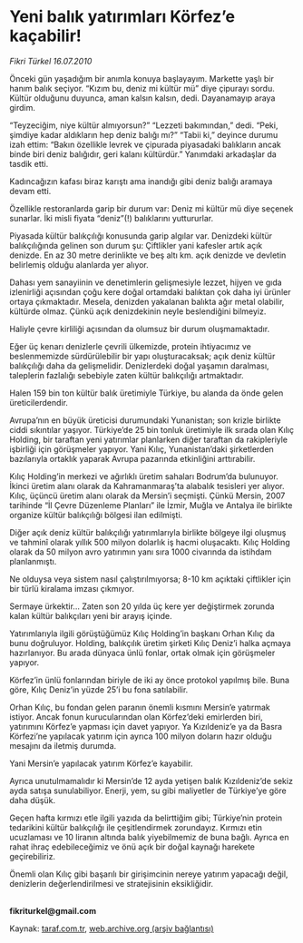 # Yeni balık yatırımları Körfez’e kaçabilir!

*Fikri Türkel 16.07.2010*

<div class="yazi"><p>Önceki gün yaşadığım bir anımla konuya başlayayım. Markette yaşlı bir hanım balık seçiyor. “Kızım bu, deniz mi kültür mü” diye çipurayı sordu. Kültür olduğunu duyunca, aman kalsın kalsın, dedi. Dayanamayıp araya girdim.</p>
<p>“Teyzeciğim, niye kültür almıyorsun?” “Lezzeti bakımından,” dedi. “Peki, şimdiye kadar aldıkların hep deniz balığı mı?” “Tabii ki,” deyince durumu izah ettim: “Bakın özellikle levrek ve çipurada piyasadaki balıkların ancak binde biri deniz balığıdır, geri kalanı kültürdür.” Yanımdaki arkadaşlar da tasdik etti. </p>
<p>Kadıncağızın kafası biraz karıştı ama inandığı gibi deniz balığı aramaya devam etti. </p>
<p>Özellikle restoranlarda garip bir durum var: Deniz mi kültür mü diye seçenek sunarlar. İki misli fiyata “deniz”(!) balıklarını yuttururlar.</p>
<p>Piyasada kültür balıkçılığı konusunda garip algılar var. Denizdeki kültür balıkçılığında gelinen son durum şu: Çiftlikler yani kafesler artık açık denizde. En az 30 metre derinlikte ve beş altı km. açık denizde ve devletin belirlemiş olduğu alanlarda yer alıyor. </p>
<p>Dahası yem sanayiinin ve denetimlerin gelişmesiyle lezzet, hijyen ve gıda izlenirliği açısından çoğu kere doğal ortamdaki balıktan çok daha iyi ürünler ortaya çıkmaktadır. Mesela, denizden yakalanan balıkta ağır metal olabilir, kültürde olmaz. Çünkü açık denizdekinin neyle beslendiğini bilmeyiz.</p>
<p>Haliyle çevre kirliliği açısından da olumsuz bir durum oluşmamaktadır.</p>
<p>Eğer üç kenarı denizlerle çevrili ülkemizde, protein ihtiyacımız ve beslenmemizde sürdürülebilir bir yapı oluşturacaksak; açık deniz kültür balıkçılığı daha da gelişmelidir. Denizlerdeki doğal yaşamın daralması, taleplerin fazlalığı sebebiyle zaten kültür balıkçılığı artmaktadır. </p>
<p>Halen 159 bin ton kültür balık üretimiyle Türkiye, bu alanda da önde gelen üreticilerdendir. </p>
<p>Avrupa’nın en büyük üreticisi durumundaki Yunanistan; son krizle birlikte ciddi sıkıntılar yaşıyor. Türkiye’de 25 bin tonluk üretimiyle ilk sırada olan Kılıç Holding, bir taraftan yeni yatırımlar planlarken diğer taraftan da rakipleriyle işbirliği için görüşmeler yapıyor. Yani Kılıç, Yunanistan’daki şirketlerden bazılarıyla ortaklık yaparak Avrupa pazarında etkinliğini arttırabilir.</p>
<p>Kılıç Holding’in merkezi ve ağırlıklı üretim sahaları Bodrum’da bulunuyor. İkinci üretim alanı olarak da Kahramanmaraş’ta alabalık tesisleri yer alıyor. Kılıç, üçüncü üretim alanı olarak da Mersin’i seçmişti. Çünkü Mersin, 2007 tarihinde “İl Çevre Düzenleme Planları” ile İzmir, Muğla ve Antalya ile birlikte organize kültür balıkçılığı bölgesi ilan edilmişti.</p>
<p>Diğer açık deniz kültür balıkçılığı yatırımlarıyla birlikte bölgeye ilgi oluşmuş ve tahminî olarak yıllık 500 milyon dolarlık iş hacmi oluşacaktı. Kılıç Holding olarak da 50 milyon avro yatırımın yanı sıra 1000 civarında da istihdam planlanmıştı. </p>
<p>Ne olduysa veya sistem nasıl çalıştırılmıyorsa; 8-10 km açıktaki çiftlikler için bir türlü kiralama imzası çıkmıyor. </p>
<p>Sermaye ürkektir... Zaten son 20 yılda üç kere yer değiştirmek zorunda kalan kültür balıkçıları yeni bir arayış içinde.</p>
<p>Yatırımlarıyla ilgili görüştüğümüz Kılıç Holding’in başkanı Orhan Kılıç da bunu doğruluyor. Holding, balıkçılık üretim şirketi Kılıç Deniz’i halka açmaya hazırlanıyor. Bu arada dünyaca ünlü fonlar, ortak olmak için görüşmeler yapıyor. </p>
<p>Körfez’in ünlü fonlarından biriyle de iki ay önce protokol yapılmış bile. Buna göre, Kılıç Deniz’in yüzde 25’i bu fona satılabilir.</p>
<p>Orhan Kılıç, bu fondan gelen paranın önemli kısmını Mersin’e yatırmak istiyor. Ancak fonun kurucularından olan Körfez’deki emirlerden biri, yatırımını Körfez’e yapması için davet yapıyor. Ya Kızıldeniz’e ya da Basra Körfezi’ne yapılacak yatırım için ayrıca 100 milyon doların hazır olduğu mesajını da iletmiş durumda.</p>
<p>Yani Mersin’e yapılacak yatırım Körfez’e kayabilir. </p>
<p>Ayrıca unutulmamalıdır ki Mersin’de 12 ayda yetişen balık Kızıldeniz’de sekiz ayda satışa sunulabiliyor. Enerji, yem, su gibi maliyetler de Türkiye’ye göre daha düşük. </p>
<p>Geçen hafta kırmızı etle ilgili yazıda da belirttiğim gibi; Türkiye’nin protein tedarikini kültür balıkçılığı ile çeşitlendirmek zorundayız. Kırmızı etin ucuzlaması ve 10 liranın altında balık yiyebilmemiz de buna bağlı. Ayrıca en rahat ihraç edebileceğimiz ve önü açık bir doğal kaynağı harekete geçirebiliriz.</p>
<p>Önemli olan Kılıç gibi başarılı bir girişimcinin nereye yatırım yapacağı değil, denizlerin değerlendirilmesi ve stratejisinin eksikliğidir. </p>
<p><b><br/>fikriturkel@gmail.com</b></p></div>

Kaynak: [taraf.com.tr](http://www.taraf.com.tr:80/fikri-turkel/makale-yeni-balik-yatirimlari-korfez-e-kacabilir.htm), [web.archive.org (arşiv bağlantısı)](http://web.archive.org/web/20100718224547/http://www.taraf.com.tr:80/fikri-turkel/makale-yeni-balik-yatirimlari-korfez-e-kacabilir.htm)

